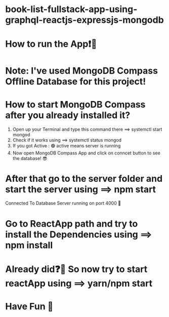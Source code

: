 # book-list-fullstack-app-using-graphql-reactjs-expressjs-mongodb

# How to run the App❗🤔


# Note: I've used MongoDB Compass Offline Database for this project!
# How to start MongoDB Compass after you already installed it? 
1. Open up your Terminal and type this command there ==> systemctl start mongod
2. Check if it works using ==> systemctl status mongod
3. If you got Active : 🟢 active means server is running
4. Now open MongoDB Compass App and click on conncet button to see the database! 😎

# After that go to the server folder and start the server using ==> npm start 
Connected To Database
Server running on port 4000 🎉

# Go to ReactApp path and try to install the Dependencies using ==> npm install


# Already did❓🙂  So now try to start reactApp using ==> yarn/npm start
 
# Have Fun 🤘
